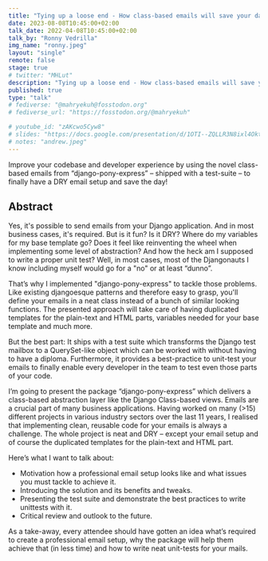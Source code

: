 ```yaml
---
title: "Tying up a loose end - How class-based emails will save your day"
date: 2023-08-08T10:45:00+02:00
talk_date: 2022-04-08T10:45:00+02:00
talk_by: "Ronny Vedrilla"
img_name: "ronny.jpeg"
layout: "single"
remote: false
stage: true
# twitter: "MHLut"
description: "Tying up a loose end - How class-based emails will save your day"
published: true
type: "talk"
# fediverse: "@mahryekuh@fosstodon.org"
# fediverse_url: "https://fosstodon.org/@mahryekuh"

# youtube_id: "zAKcwo5Cyw8"
# slides: "https://docs.google.com/presentation/d/1OTI--ZQLLR3N8ixl4OktEwbXfiau_0BNXicl_3j5uYc/edit?usp=sharing"
# notes: "andrew.jpeg"
---
```



Improve your codebase and developer experience by using the novel class-based emails from “django-pony-express” – shipped with a test-suite – to finally have a DRY email setup and save the day!

## Abstract
 
Yes, it's possible to send emails from your Django application. And in most business cases, it's required. But is it fun? Is it DRY? Where do my variables for my base template go? Does it feel like reinventing the wheel when implementing some level of abstraction? And how the heck am I supposed to write a proper unit test? Well, in most cases, most of the Djangonauts I know including myself would go for a "no" or at least “dunno”.

That’s why I implemented "django-pony-express" to tackle those problems. Like existing djangoesque patterns and therefore easy to grasp, you'll define your emails in a neat class instead of a bunch of similar looking functions. The presented approach will take care of having duplicated templates for the plain-text and HTML parts, variables needed for your base template and much more.

But the best part: It ships with a test suite which transforms the Django test mailbox to a QuerySet-like object which can be worked with without having to have a diploma. Furthermore, it provides a best-practice to unit-test your emails to finally enable every developer in the team to test even those parts of your code.

I’m going to present the package “django-pony-express” which delivers a class-based abstraction layer like the Django Class-based views.
Emails are a crucial part of many business applications. Having worked on many (>15) different projects in various industry sectors over the last 11 years, I realised that implementing clean, reusable code for your emails is always a challenge. The whole project is neat and DRY – except your email setup and of course the duplicated templates for the plain-text and HTML part.

Here’s what I want to talk about:

* Motivation how a professional email setup looks like and what issues you must tackle to achieve it.
* Introducing the solution and its benefits and tweaks.
* Presenting the test suite and demonstrate the best practices to write unittests with it.
* Critical review and outlook to the future.

As a take-away, every attendee should have gotten an idea what’s required to create a professional email setup, why the package will help them achieve that (in less time) and how to write neat unit-tests for your mails.
